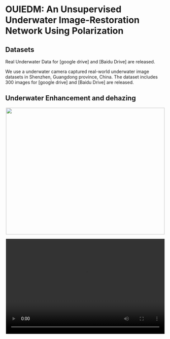 <div align=left><div>

# OUIEDM: An Unsupervised Underwater Image-Restoration Network Using Polarization

<div align=left><div>

## Datasets
Real Underwater Data for [google drive] and [Baidu Drive] are released.

We use a underwater camera captured real-world underwater image datasets in Shenzhen, Guangdong province, China. The dataset includes 300 images for [google drive] and [Baidu Drive] are released.
<div align=left><div>
  
## Underwater Enhancement and dehazing

<div align=center><img src="effect.png" width="500" height="400" > 

<video src="effect.mp4" controls="controls" width="500" height="300"></video>
